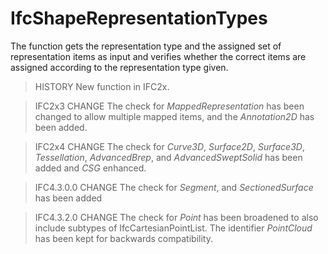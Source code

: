 # IfcShapeRepresentationTypes

The function gets the representation type and the assigned set of representation items as input and verifies whether the correct items are assigned according to the representation type given.<!-- end of definition -->

> HISTORY  New function in IFC2x.

> IFC2x3 CHANGE  The check for _MappedRepresentation_ has been changed to allow multiple mapped items, and the _Annotation2D_ has been added.

> IFC2x4 CHANGE  The check for _Curve3D_, _Surface2D_, _Surface3D_, _Tessellation_, _AdvancedBrep_, and _AdvancedSweptSolid_ has been added and _CSG_ enhanced.

> IFC4.3.0.0 CHANGE The check for _Segment_, and _SectionedSurface_ has been added

> IFC4.3.2.0 CHANGE The check for _Point_ has been broadened to also include subtypes of IfcCartesianPointList. The identifier _PointCloud_ has been kept for backwards compatibility.
